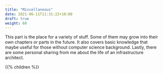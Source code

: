 ```yaml
---
title: "Miscellaneous"
date: 2021-06-11T11:31:22+10:00
draft: true
weight: 60
---
```


This part is the place for a variety of stuff. Some of them may grow into their own chapters or parts in the future. It also covers basic knowledge that maybe useful for those without computer science background. Lastly, there are some personal sharing from me about the life of an infrastructure architect. 

{{% children %}}